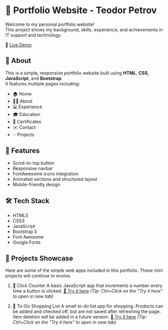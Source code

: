 # 💼 Portfolio Website - Teodor Petrov

Welcome to my personal portfolio website!  
This project shows my background, skills, experience, and achievements in IT support and technology.

🔗 [Live Demo](https://tedkatapetrov1.github.io/Portfolio2/)

## 📌 About

This is a simple, responsive portfolio website built using **HTML**, **CSS**, **JavaScript**, and **Bootstrap**.  
It features multiple pages including:

- 🏠 Home  
- 👨‍💼 About  
- 💻 Experience  
- 🎓 Education  
- 📄 Certificates  
- ✉️ Contact
- 💡 Projects

## 🚀 Features

- Scroll-to-top button
- Responsive navbar
- FontAwesome icons integration
- Animated sections and structured layout
- Mobile-friendly design

## 🛠️ Tech Stack

- HTML5
- CSS3
- JavaScript
- Bootstrap 5
- Font Awesome
- Google Fonts

## 🧪 Projects Showcase

Here are some of the simple web apps included in this portfolio. These mini projects will continue to evolve.

1. 🔢 Click Counter
A basic JavaScript app that increments a number every time a button is clicked.
<a href="https://tedkatapetrov1.github.io/Portfolio2/Projects/Project1-ClickCounter/index.html" target="_blank">🔗 Try it here</a> _(Tip: Ctrl+Click on the "Try it here" to open in new tab)_

2. 📝 To-Do Shopping List
A small to-do list app for shopping. Products can be added and checked off, but are not saved after refreshing the page. Item deletion will be added in a future version.
<a href="https://tedkatapetrov1.github.io/Portfolio2/Projects/Project2-ToDoList/index.html" target="_blank">🔗 Try it here</a> _(Tip: Ctrl+Click on the "Try it here" to open in new tab)_